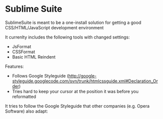 Sublime Suite
=============

SublimeSuite is meant to be a one-install solution for getting a good CSS/HTML/JavaScript development environment

It currenlty includes the following tools with changed settings:
* JsFormat
* CSSFormat
* Basic HTML Reindent

Features:
* Follows Google Styleguide (http://google-styleguide.googlecode.com/svn/trunk/htmlcssguide.xml#Declaration_Order)
* Tries hard to keep your cursor at the position it was before you reformatted

It tries to follow the Google Styleguide that other companies (e.g. Opera Software) also adapt:

